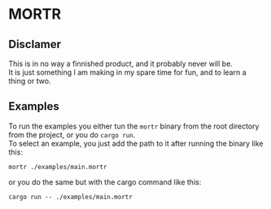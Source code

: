 # MORTR

## Disclamer
This is in no way a finnished product, and it probably never will be.  
It is just something I am making in my spare time for fun, and to learn a thing or two.  

## Examples
To run the examples you either tun the `mortr` binary from the root directory from the project, or you do `cargo run`.  
To select an example, you just add the path to it after running the binary like this:
```console
mortr ./examples/main.mortr
``` 
or you do the same but with the cargo command like this:
```console
cargo run -- ./examples/main.mortr
```
